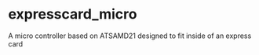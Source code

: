 # expresscard_micro
A micro controller based on ATSAMD21 designed to fit inside of an express card 
